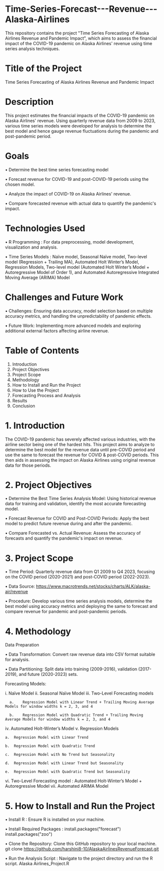 # Time-Series-Forecast---Revenue---Alaska-Airlines
This repository contains the project "Time Series Forecasting of Alaska Airlines Revenue and Pandemic Impact", which aims to assess the financial impact of the COVID-19 pandemic on Alaska Airlines' revenue using time series analysis techniques.

# Title of the Project 
Time Series Forecasting of Alaska Airlines Revenue and Pandemic Impact

# Description 
This project estimates the financial impacts of the COVID-19 pandemic on Alaska Airlines' revenue. Using quarterly revenue data from 2009 to 2023, various time series models were developed for analysis to determine the best model and hence gauge revenue fluctuations during the pandemic and post-pandemic period.

# Goals 
•	Determine the best time series forecasting model

•	Forecast revenue for COVID-19 and post-COVID-19 periods using the chosen model.

•	Analyze the impact of COVID-19 on Alaska Airlines' revenue.

•	Compare forecasted revenue with actual data to quantify the pandemic's impact.

# Technologies Used 
•	R Programming : For data preprocessing, model development, visualization and analysis.

•	Time Series Models : Naïve model, Seasonal Naïve model, Two-level model (Regression + Trailing MA), Automated Holt Winter’s Model, Regression Models, Two-level model (Automated Holt Winter’s Model + Autoregressive Model of Order 1), and Automated Autoregressive Integrated Moving Average (ARIMA) Model

# Challenges and Future Work 
•	Challenges: Ensuring data accuracy, model selection based on multiple accuracy metrics, and handling the unpredictability of pandemic effects.

•	Future Work: Implementing more advanced models and exploring additional external factors affecting airline revenue.

# Table of Contents 
1.	Introduction
2.	Project Objectives
3.	Project Scope
4.	Methodology
5.	How to Install and Run the Project
6.	How to Use the Project
7.	Forecasting Process and Analysis
8.	Results
9.	Conclusion

# 1.	Introduction
The COVID-19 pandemic has severely affected various industries, with the airline sector being one of the hardest hits. This project aims to analyze to determine the best model for the revenue data until pre-COVID period and use the same to forecast the revenue for COVID & post-COVID periods. This then aids in assessing the impact on Alaska Airlines using original revenue data for those periods.

# 2.	Project Objectives
•	Determine the Best Time Series Analysis Model: Using historical revenue data for training and validation, identify the most accurate forecasting model.

•	Forecast Revenue for COVID and Post-COVID Periods: Apply the best model to predict future revenue during and after the pandemic.

•	Compare Forecasted vs. Actual Revenue: Assess the accuracy of forecasts and quantify the pandemic's impact on revenue.

# 3.	Project Scope
•	Time Period: Quarterly revenue data from Q1 2009 to Q4 2023, focusing on the COVID period (2020-2021) and post-COVID period (2022-2023).

•	Data Source: https://www.macrotrends.net/stocks/charts/ALK/alaska-air/revenue

•	Procedure: Develop various time series analysis models, determine the best model using accuracy metrics and deploying the same to forecast and compare revenue for pandemic and post-pandemic periods.

# 4.	Methodology

Data Preparation

•	Data Transformation: Convert raw revenue data into CSV format suitable for analysis.

•	Data Partitioning: Split data into training (2009-2016), validation (2017-2019), and future (2020-2023) sets.

Forecasting Models:

i.	Naïve Model
ii.	Seasonal Naïve Model
iii.	Two-Level Forecasting models
      
      a.	Regression Model with Linear Trend + Trailing Moving Average Models for window widths k = 2, 3, and 4
      
      b.	Regression Model with Quadratic Trend + Trailing Moving Average Models for window widths k = 2, 3, and 4
      
iv.	Automated Holt-Winter’s Model
v.	Regression Models
   
    a.	Regression Model with Linear Trend
    
    b.	Regression Model with Quadratic Trend
    
    c.	Regression Model with No Trend but Seasonality
    
    d.	Regression Model with Linear Trend but Seasonality
    
    e.	Regression Model with Quadratic Trend but Seasonality
    
vi.	Two-Level Forecasting model : Automated Holt-Winter’s Model + Autoregressive Model
vii.	Automated ARIMA Model

# 5.	How to Install and Run the Project
•	Install R : Ensure R is installed on your machine.

•	Install Required Packages : 
install.packages("forecast") 
install.packages("zoo") 

•	Clone the Repository: Clone this GitHub repository to your local machine.
git clone https://github.com/harshini8-10/AlaskaAirlinesRevenueForecast.git

•	Run the Analysis Script : Navigate to the project directory and run the R script.
Alaska Airlines_Project.R

